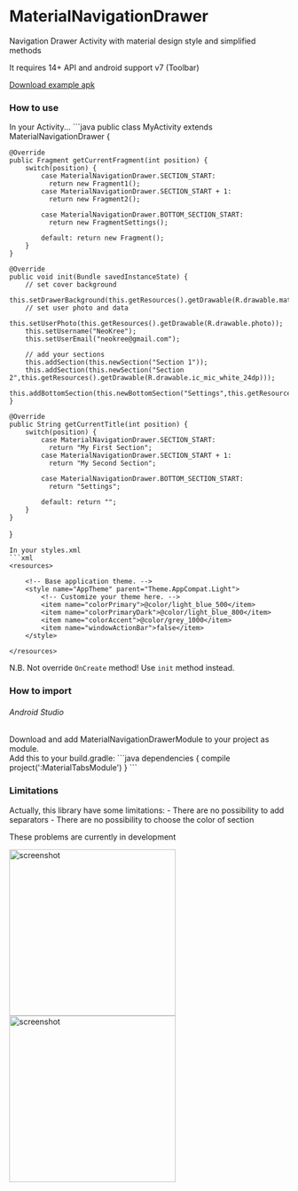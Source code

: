 MaterialNavigationDrawer
========================

Navigation Drawer Activity with material design style and simplified methods

It requires 14+ API and android support v7 (Toolbar)<br>

[Download example apk](https://raw.github.com/neokree/MaterialNavigationDrawer/master/example.apk)<br>

<h3>How to use</h3>
In your Activity...
```java
public class MyActivity extends MaterialNavigationDrawer {

    @Override
    public Fragment getCurrentFragment(int position) {
        switch(position) {
            case MaterialNavigationDrawer.SECTION_START:
              return new Fragment1();
            case MaterialNavigationDrawer.SECTION_START + 1:
              return new Fragment2();
              
            case MaterialNavigationDrawer.BOTTOM_SECTION_START:
              return new FragmentSettings();
              
            default: return new Fragment();
        }
    }

    @Override
    public void init(Bundle savedInstanceState) {
        // set cover background
        this.setDrawerBackground(this.getResources().getDrawable(R.drawable.mat1));
        // set user photo and data
        this.setUserPhoto(this.getResources().getDrawable(R.drawable.photo));
        this.setUsername("NeoKree");
        this.setUserEmail("neokree@gmail.com");
        
        // add your sections
        this.addSection(this.newSection("Section 1"));
        this.addSection(this.newSection("Section 2",this.getResources().getDrawable(R.drawable.ic_mic_white_24dp)));
        this.addBottomSection(this.newBottomSection("Settings",this.getResources().getDrawable(R.drawable.ic_settings_black_24dp)));
    }

    @Override
    public String getCurrentTitle(int position) {
        switch(position) {
            case MaterialNavigationDrawer.SECTION_START:
              return "My First Section";
            case MaterialNavigationDrawer.SECTION_START + 1:
              return "My Second Section";
              
            case MaterialNavigationDrawer.BOTTOM_SECTION_START:
              return "Settings";
              
            default: return "";
        }
    }

}
```
In your styles.xml
```xml
<resources>

    <!-- Base application theme. -->
    <style name="AppTheme" parent="Theme.AppCompat.Light">
        <!-- Customize your theme here. -->
        <item name="colorPrimary">@color/light_blue_500</item>
        <item name="colorPrimaryDark">@color/light_blue_800</item>
        <item name="colorAccent">@color/grey_1000</item>
        <item name="windowActionBar">false</item>
    </style>

</resources>
```
N.B. Not override <code>OnCreate</code> method! Use <code>init</code> method instead.<br>

<h3>How to import </h3>
<h6>Android Studio</h6>
Download and add MaterialNavigationDrawerModule to your project as module.<br>
Add this to your build.gradle:
```java 
dependencies {
    compile project(':MaterialTabsModule')
}
```

<h3>Limitations</h3>
Actually, this library have some limitations: 
- There are no possibility to add separators
- There are no possibility to choose the color of section

These problems are currently in development

<img src="https://raw.github.com/neokree/MaterialNavigationDrawer/master/screen1.png" alt="screenshot" width="300px" height="auto" />
<img src="https://raw.github.com/neokree/MaterialNavigationDrawer/master/screen3.png" alt="screenshot" width="300px" height="auto" />
